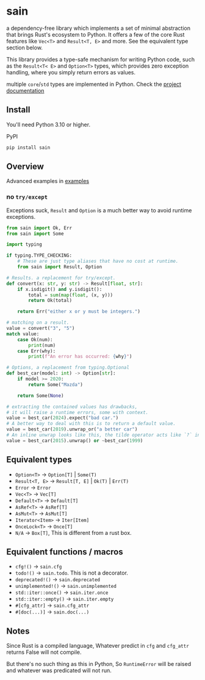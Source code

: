 # sain

a dependency-free library which implements a set of minimal abstraction that brings Rust's ecosystem to Python.
It offers a few of the core Rust features like `Vec<T>` and `Result<T, E>` and more. See the equivalent type section below.

This library provides a type-safe mechanism for writing Python code, such as the `Result<T< E>` and `Option<T>` types,
which provides zero exception handling, where you simply return errors as values.

multiple `core`/`std` types are implemented in Python. Check the [project documentation](https://nxtlo.github.io/sain/sain.html)

## Install

You'll need Python 3.10 or higher.

PyPI

```sh
pip install sain
```

## Overview

Advanced examples in [examples](https://github.com/nxtlo/sain/tree/master/examples)

### no `try/except`

Exceptions suck, `Result` and `Option` is a much better way to avoid runtime exceptions.

```py
from sain import Ok, Err
from sain import Some

import typing

if typing.TYPE_CHECKING:
    # These are just type aliases that have no cost at runtime.
    from sain import Result, Option

# Results. a replacement for try/except.
def convert(x: str, y: str) -> Result[float, str]:
    if x.isdigit() and y.isdigit():
        total = sum(map(float, (x, y)))
        return Ok(total)

    return Err("either x or y must be integers.")

# matching on a result.
value = convert("3", "5")
match value:
    case Ok(num):
        print(num)
    case Err(why):
        print(f"An error has occurred: {why}")

# Options, a replacement from typing.Optional
def best_car(model: int) -> Option[str]:
    if model >= 2020:
        return Some("Mazda")

    return Some(None)

# extracting the contained values has drawbacks,
# it will raise a runtime errors, some with context.
value = best_car(2024).expect("bad car.")
# A better way to deal with this is to return a default value.
value = best_car(2019).unwrap_or("a better car")
# An inline unwrap looks like this, the tilde operator acts like `?` in rust.
value = best_car(2015).unwrap() or ~best_car(1999)
```

## Equivalent types

- `Option<T>` -> `Option[T]` | `Some(T)`
- `Result<T, E>` -> `Result[T, E]` | `Ok(T)` | `Err(T)`
- `Error` -> `Error`
- `Vec<T>` -> `Vec[T]`
- `Default<T>` -> `Default[T]`
- `AsRef<T>` -> `AsRef[T]`
- `AsMut<T>` -> `AsMut[T]`
- `Iterator<Item>` -> `Iter[Item]`
- `OnceLock<T>` -> `Once[T]`
- `N/A` -> `Box[T]`, This is different from a rust box.

## Equivalent functions / macros

- `cfg!()` -> `sain.cfg`
- `todo!()` -> `sain.todo`. This is not a decorator.
- `deprecated!()` -> `sain.deprecated`
- `unimplemented!()` -> `sain.unimplemented`
- `std::iter::once()` -> `sain.iter.once`
- `std::iter::empty()` -> `sain.iter.empty`
- `#[cfg_attr]` -> `sain.cfg_attr`
- `#[doc(...)]` -> `sain.doc(...)`

## Notes

Since Rust is a compiled language, Whatever predict in `cfg` and `cfg_attr` returns False will not compile.

But there's no such thing as this in Python, So `RuntimeError` will be raised and whatever was predicated will not run.
